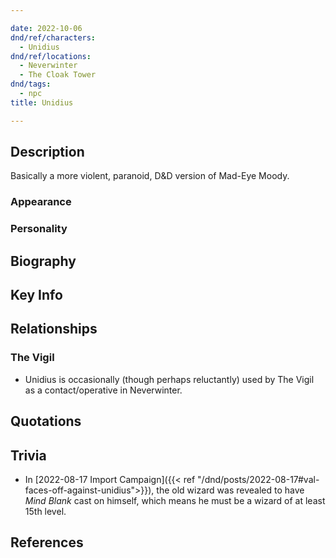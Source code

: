 ```yaml
---

date: 2022-10-06
dnd/ref/characters:
  - Unidius
dnd/ref/locations:
  - Neverwinter
  - The Cloak Tower
dnd/tags:
  - npc
title: Unidius

---
```


## Description

Basically a more violent, paranoid, D&D version of Mad-Eye Moody.

### Appearance

### Personality

## Biography

## Key Info

## Relationships

### The Vigil

- Unidius is occasionally (though perhaps reluctantly) used by The Vigil as a contact/operative in Neverwinter.

## Quotations

## Trivia

- In [2022-08-17 Import Campaign]({{< ref "/dnd/posts/2022-08-17#val-faces-off-against-unidius">}}), the old wizard was revealed to have *Mind Blank* cast on himself, which means he must be a wizard of at least 15th level.

## References

